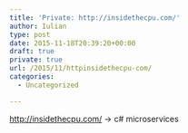```yaml
---
title: 'Private: http://insidethecpu.com/'
author: Iulian
type: post
date: 2015-11-18T20:39:20+00:00
draft: true
private: true
url: /2015/11/httpinsidethecpu-com/
categories:
  - Uncategorized

---
```

http://insidethecpu.com/ -> c# microservices